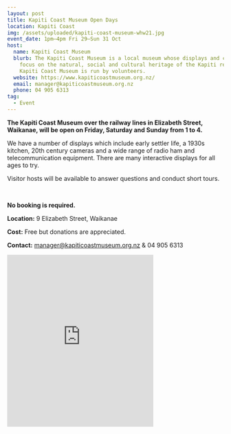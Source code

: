 ```yaml
---
layout: post
title: Kapiti Coast Museum Open Days
location: Kapiti Coast
img: /assets/uploaded/kapiti-coast-museum-whw21.jpg
event_date: 1pm–4pm Fri 29–Sun 31 Oct
host:
  name: Kapiti Coast Museum
  blurb: The Kapiti Coast Museum is a local museum whose displays and collections
    focus on the natural, social and cultural heritage of the Kapiti region. The
    Kapiti Coast Museum is run by volunteers.
  website: https://www.kapiticoastmuseum.org.nz/
  email: manager@kapiticoastmuseum.org.nz
  phone: 04 905 6313
tag:
  - Event
---
```

**The Kapiti Coast Museum over the railway lines in Elizabeth Street, Waikanae, will be open on Friday, Saturday and Sunday from 1 to 4.** 

We have a number of displays which include early settler life, a 1930s kitchen, 20th century cameras and a wide range of radio ham and telecommunication equipment. There are many interactive displays for all ages to try.

Visitor hosts will be available to answer questions and conduct short tours.

<br>

**No booking is required.** 

**Location:** 9 Elizabeth Street, Waikanae

**Cost:** Free but donations are appreciated.

**Contact:** manager@kapiticoastmuseum.org.nz & 04 905 6313



<iframe src="https://www.facebook.com/plugins/page.php?href=https%3A%2F%2Fwww.facebook.com%2FKapiti-Coast-Museum&tabs=timeline&width=340&height=400&small_header=false&adapt_container_width=true&hide_cover=false&show_facepile=true&appId" width="340" height="400" style="border:none;overflow:hidden" scrolling="no" frameborder="5" allowfullscreen="false" allow="autoplay; clipboard-write; encrypted-media; picture-in-picture; web-share"></iframe>